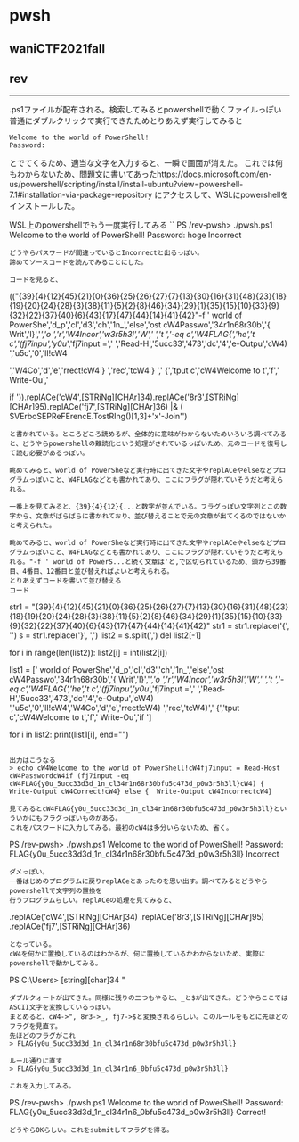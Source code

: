 # pwsh
## waniCTF2021fall
## rev
***

.ps1ファイルが配布される。検索してみるとpowershellで動くファイルっぽい
普通にダブルクリックで実行できたためとりあえず実行してみると
```
Welcome to the world of PowerShell!
Password:
```
とでてくるため、適当な文字を入力すると、一瞬で画面が消えた。
これでは何もわからないため、問題文に書いてあったhttps://docs.microsoft.com/en-us/powershell/scripting/install/install-ubuntu?view=powershell-7.1#installation-via-package-repository
にアクセスして、WSLにpowershellをインストールした。

WSL上のpowershellでもう一度実行してみる
``
PS /rev-pwsh> ./pwsh.ps1
Welcome to the world of PowerShell!
Password: hoge
Incorrect
```
どうやらパスワードが間違っているとIncorrectと出るっぽい。
諦めてソースコードを読んでみることにした。

コードを見ると、
```
(("{39}{4}{12}{45}{21}{0}{36}{25}{26}{27}{7}{13}{30}{16}{31}{48}{23}{18}{19}{20}{24}{28}{3}{38}{11}{5}{2}{8}{46}{34}{29}{1}{35}{15}{10}{33}{9}{32}{22}{37}{40}{6}{43}{17}{47}{44}{14}{41}{42}"-f ' world of PowerShe','d_p','cl','d3','ch','1n_','else','ost cW4Passwo','34r1n68r30b','{
  Writ','l}','_','o ','r','W4Incor','w3r5h3l','W','
 ','t ','-eq c','W4FLAG{','he','t c','(fj7inpu','y0u_','fj7input =',' ','Read-H','5ucc33','473','dc','4','e-Outpu','cW4) ','u5c','0','ll!cW4

','W4Co','d','e','rrect!cW4
} ','rec','tcW4
}
',' {','tput c','cW4Welcome to t','f',' Write-Ou','

if ')).replACe('cW4',[STRiNg][CHAr]34).replACe('8r3',[STRiNg][CHAr]95).replACe('fj7',[STRiNg][CHAr]36) |& ( $VErboSEPReFErencE.TostRIng()[1,3]+'x'-Join'')

```
と書かれている。ところどころ読めるが、全体的に意味がわからないためいろいろ調べてみると、どうやらpowershellの難読化という処理がされているっぽいため、元のコードを復号して読む必要があるっぽい。

眺めてみると、world of PowerSheなど実行時に出てきた文字やreplACeやelseなどプログラムっぽいこと、W4FLAGなどとも書かれてあり、ここにフラグが隠れていそうだと考えられる。

一番上を見てみると、{39}{4}{12}{...と数字が並んでいる。フラグっぽい文字列とこの数字から、文章がばらばらに書かれており、並び替えることで元の文章が出てくるのではないかと考えられた。

眺めてみると、world of PowerSheなど実行時に出てきた文字やreplACeやelseなどプログラムっぽいこと、W4FLAGなどとも書かれてあり、ここにフラグが隠れていそうだと考えられる。"-f ' world of PowerS...と続く文章は'と,で区切られているため、頭から39番目、4番目、12番目と並び替えればよいと考えられる。
とりあえずコードを書いて並び替える
コード
```
str1 = "{39}{4}{12}{45}{21}{0}{36}{25}{26}{27}{7}{13}{30}{16}{31}{48}{23}{18}{19}{20}{24}{28}{3}{38}{11}{5}{2}{8}{46}{34}{29}{1}{35}{15}{10}{33}{9}{32}{22}{37}{40}{6}{43}{17}{47}{44}{14}{41}{42}"
str1 = str1.replace('{', '')
s = str1.replace('}', ',')
list2 = s.split(',')
del list2[-1]

for i in range(len(list2)):
    list2[i] = int(list2[i])

list1 = [' world of PowerShe','d_p','cl','d3','ch','1n_','else','ost cW4Passwo','34r1n68r30b','{  Writ','l}','_','o ','r','W4Incor','w3r5h3l','W',' ','t ','-eq c','W4FLAG{','he','t c','(fj7inpu','y0u_','fj7input =',' ','Read-H','5ucc33','473','dc','4','e-Outpu','cW4) ','u5c','0','ll!cW4','W4Co','d','e','rrect!cW4} ','rec','tcW4}',' {','tput c','cW4Welcome to t','f',' Write-Ou','if ']


for i in list2:
    print(list1[i], end="")
    
```

出力はこうなる
> echo cW4Welcome to the world of PowerShell!cW4fj7input = Read-Host cW4PasswordcW4if (fj7input -eq cW4FLAG{y0u_5ucc33d3d_1n_cl34r1n68r30bfu5c473d_p0w3r5h3ll}cW4) {  Write-Output cW4Correct!cW4} else {  Write-Output cW4IncorrectcW4}

見てみるとcW4FLAG{y0u_5ucc33d3d_1n_cl34r1n68r30bfu5c473d_p0w3r5h3ll}といういかにもフラグっぽいものがある。
これをパスワードに入力してみる。最初のcW4は多分いらないため、省く。
```
PS /rev-pwsh> ./pwsh.ps1
Welcome to the world of PowerShell!
Password: FLAG{y0u_5ucc33d3d_1n_cl34r1n68r30bfu5c473d_p0w3r5h3ll}
Incorrect
```
ダメっぽい。
一番はじめのプログラムに戻りreplACeとあったのを思い出す。調べてみるとどうやらpowershellで文字列の置換を
行うプログラムらしい。replACeの処理を見てみると、
```
.replACe('cW4',[STRiNg][CHAr]34)
.replACe('8r3',[STRiNg][CHAr]95)
.replACe('fj7',[STRiNg][CHAr]36)
```
となっている。
cW4を何かに置換しているのはわかるが、何に置換しているかわからないため、実際にpowershellで動かしてみる。
```
PS C:\Users> [string][char]34
"
```
ダブルクォートが出てきた。同様に残りの二つもやると、_と$が出てきた。どうやらここではASCII文字を変換しているっぽい。
まとめると、cW4->", 8r3->_, fj7->$と変換されるらしい。このルールをもとに先ほどのフラグを見直す。
先ほどのフラグがこれ
> FLAG{y0u_5ucc33d3d_1n_cl34r1n68r30bfu5c473d_p0w3r5h3ll}

ルール通りに直す
> FLAG{y0u_5ucc33d3d_1n_cl34r1n6_0bfu5c473d_p0w3r5h3ll}

これを入力してみる。
```
PS /rev-pwsh> ./pwsh.ps1
Welcome to the world of PowerShell!
Password: FLAG{y0u_5ucc33d3d_1n_cl34r1n6_0bfu5c473d_p0w3r5h3ll}
Correct!
```
どうやらOKらしい。これをsubmitしてフラグを得る。